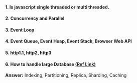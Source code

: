 #### 1. Is javascript single threaded or multi threaded.
#### 2. Concurrency and Parallel
#### 3. Event Loop
#### 4. Event Queue, Event Heap, Event Stack, Browser Web API

#### 5. http1.1, http2, http3

#### 6. How to handle large Database [(Ref Link)](https://gist.github.com/opensrc0/3d6afc7935dcbb3b63262274aae413aa)
**Answer:** Indexing, Partitioning, Replica, Sharding, Caching

